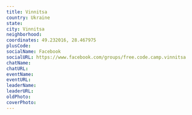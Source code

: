 ```yaml
---
title: Vinnitsa
country: Ukraine
state: 
city: Vinnitsa
neighborhood: 
coordinates: 49.232016, 28.467975
plusCode:
socialName: Facebook
socialURL: https://www.facebook.com/groups/free.code.camp.vinnitsa
chatName:
chatURL:
eventName:
eventURL:
leaderName:
leaderURL:
oldPhoto: 
coverPhoto:
---
```


